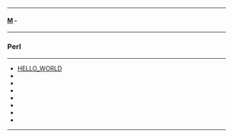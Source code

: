 
---

#### [M](https://github.com/ttltrk/TTT/blob/master/menu.md) -

---

### Perl

---

* [HELLO_WORLD](https://github.com/ttltrk/TTT/blob/master/PL/HW/HW.md)
* []()
* []()
* []()
* []()
* []()
* []()
* []()

---
